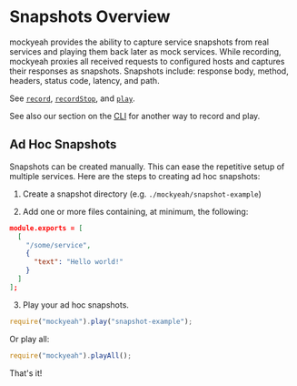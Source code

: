 # Snapshots Overview

mockyeah provides the ability to capture service snapshots from real services and playing them back later as mock services.
While recording, mockyeah proxies all received requests to configured hosts and captures their responses as snapshots.
Snapshots include: response body, method, headers, status code, latency, and path.

See [`record`](../API/record.md), [`recordStop`](../API/recordStop.md), and [`play`](../API/play.md).

See also our section on the [CLI](../CLI/CLI.md)
for another way to record and play.

## Ad Hoc Snapshots

Snapshots can be created manually. This can ease the repetitive setup of multiple
services. Here are the steps to creating ad hoc snapshots:

1. Create a snapshot directory (e.g. `./mockyeah/snapshot-example`)

2. Add one or more files containing, at minimum, the following:

```json
module.exports = [
  [
    "/some/service",
    {
      "text": "Hello world!"
    }
  ]
];
```

3. Play your ad hoc snapshots.

```js
require("mockyeah").play("snapshot-example");
```

Or play all:

```js
require("mockyeah").playAll();
```

That's it!
